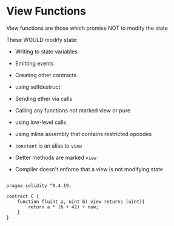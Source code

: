 # View Functions

View functions are those which promise NOT to modify the state

These WOULD modify state:

- Writing to state variables
- Emitting events
- Creating other contracts
- using selfdestruct
- Sending ether via calls
- Calling any functions not marked view or pure
- using low-level calls
- using inline assembly that contains restricted opcodes

- ```constant``` is an alias to ```view```
- Getter methods are marked ```view```
- Compiler doesn't enforce that a view is not modifying state


```

pragma solidity ^0.4.19;

contract C {
    function f(uint a, uint b) view returns (uint){
        return a * (b + 42) + now;
    }
}